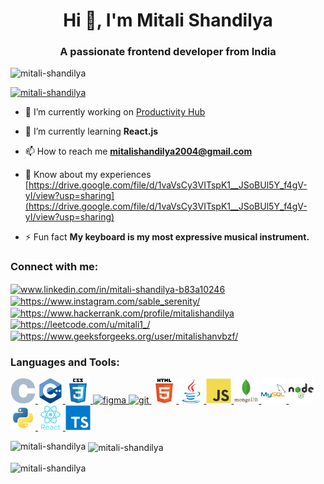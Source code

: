 <h1 align="center">Hi 👋, I'm Mitali Shandilya</h1>
<h3 align="center">A passionate frontend developer from India</h3>

<p align="left"> <img src="https://komarev.com/ghpvc/?username=mitali-shandilya&label=Profile%20views&color=0e75b6&style=flat" alt="mitali-shandilya" /> </p>

<p align="left"> <a href="https://github.com/ryo-ma/github-profile-trophy"><img src="https://github-profile-trophy.vercel.app/?username=mitali-shandilya" alt="mitali-shandilya" /></a> </p>

- 🔭 I’m currently working on [Productivity Hub](https://github.com/Mitali-Shandilya/productivity-hub)

- 🌱 I’m currently learning **React.js**

- 📫 How to reach me **mitalishandilya2004@gmail.com**

- 📄 Know about my experiences [https://drive.google.com/file/d/1vaVsCy3VITspK1__JSoBUl5Y_f4gV-yI/view?usp=sharing](https://drive.google.com/file/d/1vaVsCy3VITspK1__JSoBUl5Y_f4gV-yI/view?usp=sharing)

- ⚡ Fun fact **My keyboard is my most expressive musical instrument.**

<h3 align="left">Connect with me:</h3>
<p align="left">
<a href="https://linkedin.com/in/www.linkedin.com/in/mitali-shandilya-b83a10246" target="blank"><img align="center" src="https://raw.githubusercontent.com/rahuldkjain/github-profile-readme-generator/master/src/images/icons/Social/linked-in-alt.svg" alt="www.linkedin.com/in/mitali-shandilya-b83a10246" height="30" width="40" /></a>
<a href="https://instagram.com/https://www.instagram.com/sable_serenity/" target="blank"><img align="center" src="https://raw.githubusercontent.com/rahuldkjain/github-profile-readme-generator/master/src/images/icons/Social/instagram.svg" alt="https://www.instagram.com/sable_serenity/" height="30" width="40" /></a>
<a href="https://www.hackerrank.com/https://www.hackerrank.com/profile/mitalishandilya" target="blank"><img align="center" src="https://raw.githubusercontent.com/rahuldkjain/github-profile-readme-generator/master/src/images/icons/Social/hackerrank.svg" alt="https://www.hackerrank.com/profile/mitalishandilya" height="30" width="40" /></a>
<a href="https://www.leetcode.com/https://leetcode.com/u/mitali1_/" target="blank"><img align="center" src="https://raw.githubusercontent.com/rahuldkjain/github-profile-readme-generator/master/src/images/icons/Social/leet-code.svg" alt="https://leetcode.com/u/mitali1_/" height="30" width="40" /></a>
<a href="https://auth.geeksforgeeks.org/user/https://www.geeksforgeeks.org/user/mitalishanvbzf/" target="blank"><img align="center" src="https://raw.githubusercontent.com/rahuldkjain/github-profile-readme-generator/master/src/images/icons/Social/geeks-for-geeks.svg" alt="https://www.geeksforgeeks.org/user/mitalishanvbzf/" height="30" width="40" /></a>
</p>

<h3 align="left">Languages and Tools:</h3>
<p align="left"> <a href="https://www.cprogramming.com/" target="_blank" rel="noreferrer"> <img src="https://raw.githubusercontent.com/devicons/devicon/master/icons/c/c-original.svg" alt="c" width="40" height="40"/> </a> <a href="https://www.w3schools.com/cpp/" target="_blank" rel="noreferrer"> <img src="https://raw.githubusercontent.com/devicons/devicon/master/icons/cplusplus/cplusplus-original.svg" alt="cplusplus" width="40" height="40"/> </a> <a href="https://www.w3schools.com/css/" target="_blank" rel="noreferrer"> <img src="https://raw.githubusercontent.com/devicons/devicon/master/icons/css3/css3-original-wordmark.svg" alt="css3" width="40" height="40"/> </a> <a href="https://www.figma.com/" target="_blank" rel="noreferrer"> <img src="https://www.vectorlogo.zone/logos/figma/figma-icon.svg" alt="figma" width="40" height="40"/> </a> <a href="https://git-scm.com/" target="_blank" rel="noreferrer"> <img src="https://www.vectorlogo.zone/logos/git-scm/git-scm-icon.svg" alt="git" width="40" height="40"/> </a> <a href="https://www.w3.org/html/" target="_blank" rel="noreferrer"> <img src="https://raw.githubusercontent.com/devicons/devicon/master/icons/html5/html5-original-wordmark.svg" alt="html5" width="40" height="40"/> </a> <a href="https://www.java.com" target="_blank" rel="noreferrer"> <img src="https://raw.githubusercontent.com/devicons/devicon/master/icons/java/java-original.svg" alt="java" width="40" height="40"/> </a> <a href="https://developer.mozilla.org/en-US/docs/Web/JavaScript" target="_blank" rel="noreferrer"> <img src="https://raw.githubusercontent.com/devicons/devicon/master/icons/javascript/javascript-original.svg" alt="javascript" width="40" height="40"/> </a> <a href="https://www.mongodb.com/" target="_blank" rel="noreferrer"> <img src="https://raw.githubusercontent.com/devicons/devicon/master/icons/mongodb/mongodb-original-wordmark.svg" alt="mongodb" width="40" height="40"/> </a> <a href="https://www.mysql.com/" target="_blank" rel="noreferrer"> <img src="https://raw.githubusercontent.com/devicons/devicon/master/icons/mysql/mysql-original-wordmark.svg" alt="mysql" width="40" height="40"/> </a> <a href="https://nodejs.org" target="_blank" rel="noreferrer"> <img src="https://raw.githubusercontent.com/devicons/devicon/master/icons/nodejs/nodejs-original-wordmark.svg" alt="nodejs" width="40" height="40"/> </a> <a href="https://www.python.org" target="_blank" rel="noreferrer"> <img src="https://raw.githubusercontent.com/devicons/devicon/master/icons/python/python-original.svg" alt="python" width="40" height="40"/> </a> <a href="https://reactjs.org/" target="_blank" rel="noreferrer"> <img src="https://raw.githubusercontent.com/devicons/devicon/master/icons/react/react-original-wordmark.svg" alt="react" width="40" height="40"/> </a> <a href="https://www.typescriptlang.org/" target="_blank" rel="noreferrer"> <img src="https://raw.githubusercontent.com/devicons/devicon/master/icons/typescript/typescript-original.svg" alt="typescript" width="40" height="40"/> </a> </p>

<p><img align="left" src="https://github-readme-stats.vercel.app/api/top-langs?username=mitali-shandilya&show_icons=true&locale=en&layout=compact" alt="mitali-shandilya" /></p>

<p>&nbsp;<img align="center" src="https://github-readme-stats.vercel.app/api?username=mitali-shandilya&show_icons=true&locale=en" alt="mitali-shandilya" /></p>

<p><img align="center" src="https://github-readme-streak-stats.herokuapp.com/?user=mitali-shandilya&" alt="mitali-shandilya" /></p>
